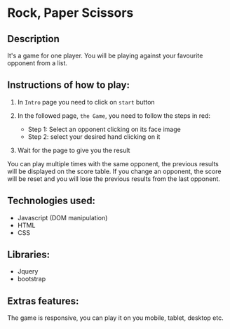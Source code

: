 # Rock, Paper Scissors

## Description
It's a game for one player. You will be playing against your favourite opponent from a list. 

## Instructions of how to play:
1. In ```Intro``` page you need to click on ```start``` button

2. In the followed page, ```the Game```, you need to follow the steps in red:
    * Step 1: Select an opponent clicking on its face image
    * Step 2: select your desired hand clicking on it

3. Wait for the page to give you the result

You can play multiple times with the same opponent, the previous results will be displayed on the score table.
If you change an opponent, the score will be reset and you will lose the previous results from the last opponent.

## Technologies used:
* Javascript (DOM manipulation)
* HTML
* CSS

## Libraries:
* Jquery
* bootstrap

## Extras features:
The game is responsive, you can play it on you mobile, tablet, desktop etc. 


